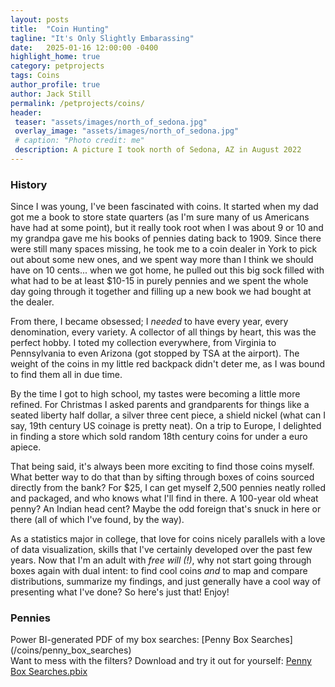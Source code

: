 ```yaml
---
layout: posts
title:  "Coin Hunting"
tagline: "It's Only Slightly Embarassing"
date:   2025-01-16 12:00:00 -0400
highlight_home: true
category: petprojects
tags: Coins
author_profile: true
author: Jack Still
permalink: /petprojects/coins/
header:
 teaser: "assets/images/north_of_sedona.jpg"
 overlay_image: "assets/images/north_of_sedona.jpg"
 # caption: "Photo credit: me"
 description: A picture I took north of Sedona, AZ in August 2022
---
```


<h3 class="archive__subtitle">History</h3>
Since I was young, I've been fascinated with coins. It started when my dad got me a book to store state quarters (as I'm sure many of us Americans have had at some point), but it really took root when I was about 9 or 10 and my grandpa gave me his books of pennies dating back to 1909. Since there were still many spaces missing, he took me to a coin dealer in York to pick out about some new ones, and we spent way more than I think we should have on 10 cents... when we got home, he pulled out this big sock filled with what had to be at least $10-15 in purely pennies and we spent the whole day going through it together and filling up a new book we had bought at the dealer.

From there, I became obsessed; I *needed* to have every year, every denomination, every variety. A collector of all things by heart, this was the perfect hobby. I toted my collection everywhere, from Virginia to Pennsylvania to even Arizona (got stopped by TSA at the airport). The weight of the coins in my little red backpack didn't deter me, as I was bound to find them all in due time.

By the time I got to high school, my tastes were becoming a little more refined. For Christmas I asked parents and grandparents for things like a seated liberty half dollar, a silver three cent piece, a shield nickel (what can I say, 19th century US coinage is pretty neat). On a trip to Europe, I delighted in finding a store which sold random 18th century coins for under a euro apiece. 

That being said, it's always been more exciting to find those coins myself. What better way to do that than by sifting through boxes of coins sourced directly from the bank? For $25, I can get myself 2,500 pennies neatly rolled and packaged, and who knows what I'll find in there. A 100-year old wheat penny? An Indian head cent? Maybe the odd foreign that's snuck in here or there (all of which I've found, by the way).

As a statistics major in college, that love for coins nicely parallels with a love of data visualization, skills that I've certainly developed over the past few years. Now that I'm an adult with *free will (!)*, why not start going through boxes again with dual intent: to find cool coins *and* to map and compare distributions, summarize my findings, and just generally have a cool way of presenting what I've done? So here's just that! Enjoy!


<h3 class="archive__subtitle">Pennies</h3>
Power BI-generated PDF of my box searches: [Penny Box Searches](/coins/penny_box_searches) <br>
Want to mess with the filters? Download and try it out for yourself: 
<a href="/coins/Penny Box Searches.pbix" download>
    Penny Box Searches.pbix
</a>